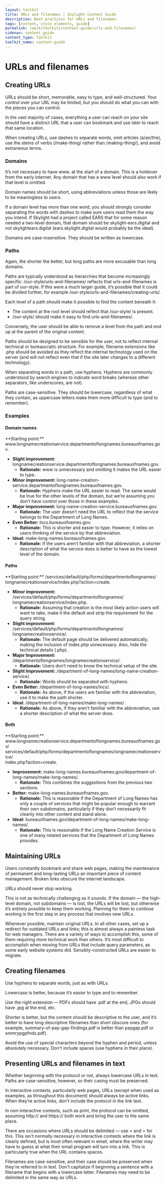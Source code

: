 ```yaml
---
layout: toolkit
title: URLs and filenames | Skylight Content Guide
description: Best practices for URLs and filenames.
tags: [content, style elements, guide]
permalink: /work/toolkits/content-guide/urls-and-filenames/
sidenav: content_guide
content_type: Toolkit
toolkit_name: content-guide
---
```


# URLs and filenames

## Creating URLs

URLs should be short, memorable, easy to type, and well-structured. Your control over your URL may be limited, but you should do what you can with the pieces you can control.

In the vast majority of cases, everything a user can reach on your site should have a distinct URL that a user can bookmark and use later to reach that same location.

When creating URLs, use dashes to separate words, omit articles (a/an/the), use the stems of verbs (/make-thing/ rather than /making-thing/), and avoid extraneous terms.

### Domains

It’s not necessary to have www. at the start of a domain. This is a holdover from the early internet. Any domain that has a www level should also work if that level is omitted.

Domain names should be short, using abbreviations unless those are likely to be meaningless to users.

If a domain level has more than one word, you should strongly consider separating the words with dashes to make sure users read them the way you intend. If Skylight had a project called EARS that for some reason needed a two-level domain, that domain should be skylight-ears.digital and not skylightears.digital (ears.skylight.digital would probably be the ideal).

Domains are case-insensitive. They should be written as lowercase.

### Paths

Again, the shorter the better, but long paths are more excusable than long domains.

Paths are typically understood as hierarchies that become increasingly specific: /our-style/urls-and-filenames/ reflects that urls-and-filenames is part of our-style. If this were a much larger guide, it’s possible that it could be divided further, for example /our-style/urls-and-filenames/creating-urls/.

Each level of a path should make it possible to find the content beneath it:

* The content at the root level should reflect that /our-style/ is present.
* /our-style/ should make it easy to find urls-and-filenames/.

Conversely, the user should be able to remove a level from the path and end up at the parent of the original content.

Paths should be designed to be sensible for the user, not to reflect internal technical or bureaucratic structure. For example, filename extensions like .php should be avoided as they reflect the internal technology used on the server (and will not reflect even that if the site later changes to a different technology).

When separating words in a path, use hyphens. Hyphens are commonly understood by search engines to indicate word breaks (whereas other separators, like underscores, are not).

Paths are case-sensitive. They should be lowercase, regardless of what they contain, as uppercase letters make them more difficult to type (and to remember).

### Examples

#### Domain names

<div class="example" markdown="1">
**Starting point:** www.longnamecreationservice.departmentoflongnames.bureauofnames.gov.

* **Slight improvement:** longnamecreationservice.departmentoflongnames.bureauofnames.gov.
  * **Rationale:** www is unnecessary and omitting it makes the URL easier to type.
* **Minor improvement:** long-name-creation-service.departmentoflongnames.bureauofnames.gov.
  * **Rationale:** Hyphens make the URL easier to read. The same would be true for the other levels of the domain, but we’re assuming you don’t have control over those in these examples.
* **Major improvement:** long-name-creation-service.bureauofnames.gov.
  * **Rationale:** The user doesn’t need the URL to reflect that the service belongs to the Department of Long Names.
* **Even Better:** lncs.bureauofnames.gov.
  * **Rationale:** This is shorter and easier to type. However, it relies on users thinking of the service by that abbreviation.
* **Ideal:** make-long-names.bureauofnames.gov.
  * **Rationale:** If the users aren’t familiar with that abbreviation, a shorter description of what the service does is better to have as the lowest level of the domain.
</div>

#### Paths

<div class="example" markdown="1">
**Starting point:** /services/default/php/forms/departmentoflongnames/<br>longnamecreationservice/index.php?action=create.

* **Minor improvement:** /services/default/php/forms/departmentoflongnames/<br>longnamecreationservice/index.php.
  * **Rationale:** Assuming that creation is the most likely action users will want to take, make it the default and strip the requirement for the query string.
* **Slight improvement:** /services/default/php/forms/departmentoflongnames/<br>longnamecreationservice/.
  * **Rationale:** The default page should be delivered automatically, making the inclusion of index.php unnecessary. Also, hide the technical details (.php).
* **Major Improvement:** /departmentoflongnames/longnamecreationservice/.
  * **Rationale:** Users don’t need to know the technical setup of the site.
* **Slight Improvement:** /department-of-long-names/long-name-creation-service/.
  * **Rationale:** Words should be separated with hyphens.
* **Even Better:** /department-of-long-names/lncs/.
  * **Rationale:** As above, if the users are familiar with the abbreviation, use it to make the path shorter.
* **Ideal:** /department-of-long-names/make-long-names/.
  * **Rationale:** As above, if they aren’t familiar with the abbreviation, use a shorter description of what the server does.
</div>

#### Both

<div class="example" markdown="1">
**Starting point:** www.longnamecreationservice.departmentoflongnames.bureauofnames.gov/<br>services/default/php/forms/departmentoflongnames/longnamecreationservice/<br>index.php?action=create.

* **Improvement:** make-long-names.bureauofnames.gov/department-of-long-names/make-long-names/.
  * **Rationale:** This combines the suggestions from the previous two sections.
* **Better:** make-long-names.bureauofnames.gov.
  * **Rationale:** This is reasonable if the Department of Long Names has only a couple of services that might be popular enough to warrant their own subdomains, particularly if they don’t necessarily fit cleanly into other content and stand alone.
* **Ideal:** bureauofnames.gov/department-of-long-names/make-long-names/.
  * **Rationale:** This is reasonable if the Long Name Creation Service is one of many related services that the Department of Long Names provides.
</div>

## Maintaining URLs

Users constantly bookmark and share web pages, making the maintenance of permanent and long-lasting URLs an important piece of content management. Broken links obscure the internet landscape.

URLs should never stop working.

This is not as technically challenging as it sounds. If the domain — the high-level domain, not subdomains — is lost, the URLs will be lost, but otherwise it’s entirely possible to keep them working. Planning for them to continue working is the first step in any process that involves new URLs.

Whenever possible, maintain original URLs. In all other cases, set up a redirect for outdated URLs and links; this is almost always a painless task for web managers. There are a variety of ways to accomplish this, some of them requiring more technical work than others. It’s most difficult to accomplish when moving from URLs that include query parameters, as some early website systems did. Sensibly-constructed URLs are easier to migrate.

## Creating filenames

Use hyphens to separate words, just as with URLs.

Lowercase is better, because it’s easier to type and to remember.

Use the right extension — PDFs should have .pdf at the end, JPGs should have .jpg at the end, etc.

Shorter is better, but the content should be descriptive to the user, and it’s better to have long descriptive filenames than short obscure ones (for example, summary-of-pay-gap-findings.pdf is better than paygap.pdf or smmrypgpfnds.pdf).

Avoid the use of special characters beyond the hyphen and period, unless absolutely necessary. Don't include spaces (use hyphens in their place).

## Presenting URLs and filenames in text

Whether beginning with the protocol or not, always lowercase URLs in text. Paths are case-sensitive, however, so their casing must be preserved.

In interactive contexts, particularly web pages, URLs (except when used as examples, as throughout this document) should always be active links. When they’re active links, don't include the protocol in the link text.

In non-interactive contexts, such as print, the protocol can be omitted, assuming http:// and https:// both work and bring the user to the same place.

There are occasions where URLs should be delimited — use &lt; and > for this. This isn't normally necessary in interactive contexts where the link is clearly defined, but is most often relevant in email, where the writer may have to guess at what their email program will turn into a link. This is particularly true when the URL contains spaces.

Filenames are case-sensitive, and their case should be preserved when they're referred to in text. Don't capitalize if beginning a sentence with a filename that begins with a lowercase letter. Filenames may need to be delimited in the same way as URLs.
